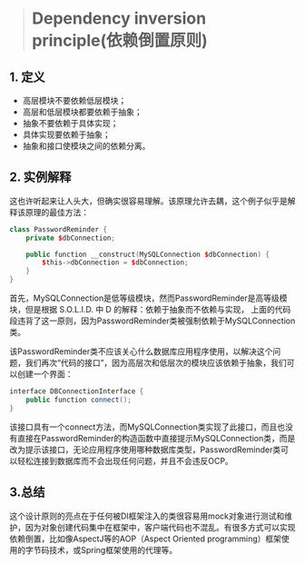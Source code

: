 ># **Dependency inversion principle(依赖倒置原则)**
## 1. 定义
- 高层模块不要依赖低层模块；
- 高层和低层模块都要依赖于抽象；
- 抽象不要依赖于具体实现； 
- 具体实现要依赖于抽象；
- 抽象和接口使模块之间的依赖分离。
## 2. 实例解释
这也许听起来让人头大，但确实很容易理解。该原理允许去耦，这个例子似乎是解释该原理的最佳方法：
```C++
class PasswordReminder {
    private $dbConnection;

    public function __construct(MySQLConnection $dbConnection) {
        $this->dbConnection = $dbConnection;
    }
}
```
首先，MySQLConnection是低等级模块，然而PasswordReminder是高等级模块，但是根据 S.O.L.I.D. 中 D 的解释：依赖于抽象而不依赖与实现， 上面的代码段违背了这一原则，因为PasswordReminder类被强制依赖于MySQLConnection类。

该PasswordReminder类不应该关心什么数据库应用程序使用，以解决这个问题，我们再次“代码的接口”，因为高层次和低层次的模块应该依赖于抽象，我们可以创建一个界面：
```C++
interface DBConnectionInterface {
    public function connect();
}
```
该接口具有一个connect方法，而MySQLConnection类实现了此接口，而且也没有直接在PasswordReminder的构造函数中直接提示MySQLConnection类，而是改为提示该接口，无论应用程序使用哪种数据库类型，PasswordReminder类可以轻松连接到数据库而不会出现任何问题，并且不会违反OCP。
## 3.总结
这个设计原则的亮点在于任何被DI框架注入的类很容易用mock对象进行测试和维护，因为对象创建代码集中在框架中，客户端代码也不混乱。有很多方式可以实现依赖倒置，比如像AspectJ等的AOP（Aspect Oriented programming）框架使用的字节码技术，或Spring框架使用的代理等。